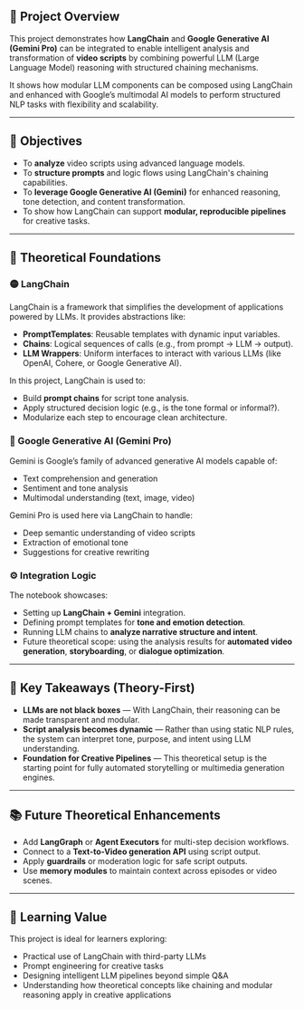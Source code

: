 ## 🧠 Project Overview

This project demonstrates how **LangChain** and **Google Generative AI (Gemini Pro)** can be integrated to enable intelligent analysis and transformation of **video scripts** by combining powerful LLM (Large Language Model) reasoning with structured chaining mechanisms.

It shows how modular LLM components can be composed using LangChain and enhanced with Google’s multimodal AI models to perform structured NLP tasks with flexibility and scalability.

---

## 🚀 Objectives

* To **analyze** video scripts using advanced language models.
* To **structure prompts** and logic flows using LangChain's chaining capabilities.
* To **leverage Google Generative AI (Gemini)** for enhanced reasoning, tone detection, and content transformation.
* To show how LangChain can support **modular, reproducible pipelines** for creative tasks.

---

## 🧩 Theoretical Foundations

### 🟡 LangChain

LangChain is a framework that simplifies the development of applications powered by LLMs. It provides abstractions like:

* **PromptTemplates**: Reusable templates with dynamic input variables.
* **Chains**: Logical sequences of calls (e.g., from prompt → LLM → output).
* **LLM Wrappers**: Uniform interfaces to interact with various LLMs (like OpenAI, Cohere, or Google Generative AI).

In this project, LangChain is used to:

* Build **prompt chains** for script tone analysis.
* Apply structured decision logic (e.g., is the tone formal or informal?).
* Modularize each step to encourage clean architecture.

### 🔵 Google Generative AI (Gemini Pro)

Gemini is Google’s family of advanced generative AI models capable of:

* Text comprehension and generation
* Sentiment and tone analysis
* Multimodal understanding (text, image, video)

Gemini Pro is used here via LangChain to handle:

* Deep semantic understanding of video scripts
* Extraction of emotional tone
* Suggestions for creative rewriting

### ⚙️ Integration Logic

The notebook showcases:

* Setting up **LangChain + Gemini** integration.
* Defining prompt templates for **tone and emotion detection**.
* Running LLM chains to **analyze narrative structure and intent**.
* Future theoretical scope: using the analysis results for **automated video generation**, **storyboarding**, or **dialogue optimization**.

---

## 📌 Key Takeaways (Theory-First)

* **LLMs are not black boxes** — With LangChain, their reasoning can be made transparent and modular.
* **Script analysis becomes dynamic** — Rather than using static NLP rules, the system can interpret tone, purpose, and intent using LLM understanding.
* **Foundation for Creative Pipelines** — This theoretical setup is the starting point for fully automated storytelling or multimedia generation engines.

---

## 📚 Future Theoretical Enhancements

* Add **LangGraph** or **Agent Executors** for multi-step decision workflows.
* Connect to a **Text-to-Video generation API** using script output.
* Apply **guardrails** or moderation logic for safe script outputs.
* Use **memory modules** to maintain context across episodes or video scenes.

---

## 🧠 Learning Value

This project is ideal for learners exploring:

* Practical use of LangChain with third-party LLMs
* Prompt engineering for creative tasks
* Designing intelligent LLM pipelines beyond simple Q\&A
* Understanding how theoretical concepts like chaining and modular reasoning apply in creative applications


